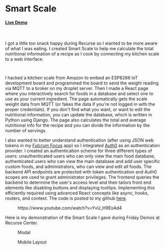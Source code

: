 # Smart Scale
<!-- wp:buttons -->
<div class="wp-block-buttons"><!-- wp:button {"gradient":"vivid-cyan-blue-to-vivid-purple","width":75,"align":"center","style":{"border":{"radius":"0px"}}} -->
<div class="wp-block-button aligncenter has-custom-width wp-block-button__width-75"><a class="wp-block-button__link has-vivid-cyan-blue-to-vivid-purple-gradient-background has-background" href="https://programmerd.com/scale/" style="border-radius:0px" target="_blank" rel="noreferrer noopener"><strong>Live Demo</strong></a></div>
<!-- /wp:button --></div>
<!-- /wp:buttons -->

<!-- wp:spacer {"height":"22px"} -->
<div style="height:22px" aria-hidden="true" class="wp-block-spacer"></div>
<!-- /wp:spacer -->

<!-- wp:media-text {"mediaId":472,"mediaType":"image","mediaWidth":65} -->
<div class="wp-block-media-text alignwide is-stacked-on-mobile" style="grid-template-columns:65% auto"><figure class="wp-block-media-text__media"><img src="https://mechied.com/wp-content/uploads/2022/08/Screen-Shot-2022-08-30-at-2.01.12-PM-500x344.png" alt="" class="wp-image-472 size-full"/></figure><div class="wp-block-media-text__content"><!-- wp:paragraph {"placeholder":"Content…"} -->
<p>I got a little too snack happy during Recurse so I wanted to be more aware of what I was eating. I created Smart Scale to help me calculate the total nutritional information of a recipe as I cook by connecting my kitchen scale to a web interface.</p>
<!-- /wp:paragraph --></div></div>
<!-- /wp:media-text -->

<!-- wp:spacer {"height":"15px"} -->
<div style="height:15px" aria-hidden="true" class="wp-block-spacer"></div>
<!-- /wp:spacer -->

<!-- wp:paragraph -->
<p>I hacked a kitchen scale from Amazon to embed an ESP8266 IoT development board and programmed the board to send the weight reading via MQTT to a broker on my droplet server.  Then I made a React page where you interactively search for foods in a database and select one to use as your current ingredient.  The page automatically gets the scale weight data from MQTT (or fakes the data if you're not logged in with the proper credentials).  If you don't find what you want, or want to edit the nutritional information, you can update the database, which is written in Python using Django.  The page also calculates the total and average nutritional info for the recipe and you can divide the information by the number of servings.</p>
<!-- /wp:paragraph -->

<!-- wp:paragraph -->
<p>I also wanted to better understand authentication (after using JSON web tokens in my <a href="https://mechied.com/index.php/portfolio/fulcrum-focus/" data-type="portfolio" data-id="415">Fulcrum Focus</a> app) so I integrated <a href="https://auth0.com/" data-type="URL" data-id="https://auth0.com/">Auth0</a> as an authentication provider.  I created an authentication scheme for three different types of users: unauthenticated users who can only view the main food database, authenticated users who can view the main database and add user specific custom foods, and administrators, who can view and edit all foods.  The backend API endpoints are protected with token authentication and Auth0 scopes are used to grant administrator privileges.  The frontend queries the backend to determine the user's access level and then tailors front end elements like disabling buttons and displaying tooltips.  Implementing this efficiently required using advanced React concepts like async, hooks, routers, and context.  The code is posted to my github <a href="https://github.com/daleshort/smart-scale">here</a>.</p>
<!-- /wp:paragraph -->

<!-- wp:columns -->
<div class="wp-block-columns"><!-- wp:column -->
<div class="wp-block-column"><!-- wp:embed {"url":"https://www.youtube.com/watch?v=YvU_H9ExAd4","type":"video","providerNameSlug":"youtube","responsive":true,"className":"wp-embed-aspect-16-9 wp-has-aspect-ratio"} -->
<figure class="wp-block-embed is-type-video is-provider-youtube wp-block-embed-youtube wp-embed-aspect-16-9 wp-has-aspect-ratio"><div class="wp-block-embed__wrapper">
https://www.youtube.com/watch?v=YvU_H9ExAd4
</div></figure>
<!-- /wp:embed --></div>
<!-- /wp:column -->

<!-- wp:column -->
<div class="wp-block-column"><!-- wp:paragraph -->
<p>Here is my demonstration of the Smart Scale I gave during Friday Demos at Recurse Center.</p>
<!-- /wp:paragraph --></div>
<!-- /wp:column --></div>
<!-- /wp:columns -->

<!-- wp:image {"align":"center","id":473,"sizeSlug":"large","linkDestination":"none"} -->
<figure class="wp-block-image aligncenter size-large"><img src="https://mechied.com/wp-content/uploads/2022/08/Screen-Shot-2022-08-30-at-2.01.31-PM-500x344.png" alt="" class="wp-image-473"/><figcaption>Modal</figcaption></figure>
<!-- /wp:image -->

<!-- wp:image {"align":"center","id":474,"sizeSlug":"large","linkDestination":"none"} -->
<figure class="wp-block-image aligncenter size-large"><img src="https://mechied.com/wp-content/uploads/2022/08/Screen-Shot-2022-08-30-at-2.04.32-PM-319x500.png" alt="" class="wp-image-474"/><figcaption>Mobile Layout</figcaption></figure>
<!-- /wp:image -->
